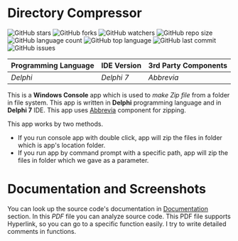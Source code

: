 # Directory Compressor

![GitHub stars](https://img.shields.io/github/stars/coderserdar/DirectoryCompressor?style=social) ![GitHub forks](https://img.shields.io/github/forks/coderserdar/DirectoryCompressor?style=social) ![GitHub watchers](https://img.shields.io/github/watchers/coderserdar/DirectoryCompressor?style=social) ![GitHub repo size](https://img.shields.io/github/repo-size/coderserdar/DirectoryCompressor?style=plastic) ![GitHub language count](https://img.shields.io/github/languages/count/coderserdar/DirectoryCompressor?style=plastic) ![GitHub top language](https://img.shields.io/github/languages/top/coderserdar/DirectoryCompressor?style=plastic) ![GitHub last commit](https://img.shields.io/github/last-commit/coderserdar/DirectoryCompressor?color=red&style=plastic) ![GitHub issues](https://img.shields.io/github/issues/coderserdar/DirectoryCompressor)

|  Programming Language  |  IDE Version |  3rd Party Components  |
|------------------------|--------------|------------------------|
|        *Delphi*        |   *Delphi 7* |       *Abbrevia*       |

This is a **Windows Console** app which is used to *make Zip file* from a folder in file system.
This app is written in **Delphi** programming language and in **Delphi 7** IDE.
This app uses [Abbrevia](https://sourceforge.net/projects/tpabbrevia/) component for zipping.

This app works by two methods.
 - If you run console app with double click, app will zip the files in folder which is app's location folder.
 - If you run app by command prompt with a specific path, app will zip the files in folder which we gave as a parameter.

# Documentation and Screenshots

You can look up the source code's documentation in [Documentation](https://github.com/coderserdar/DirectoryCompressor/blob/main/Documentation/directoryCompressor.pdf) section. In this *PDF* file you can analyze source code. This PDF file supports Hyperlink, so you can go to a specific function easily. I try to write detailed comments in functions.
